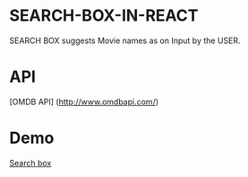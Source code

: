 # SEARCH-BOX-IN-REACT
SEARCH BOX suggests Movie names as on Input by the USER.
# API
[OMDB API] (http://www.omdbapi.com/)
# Demo
[Search box](https://Easyvipin.github.io/SEARCH-BOX-IN-REACT)
